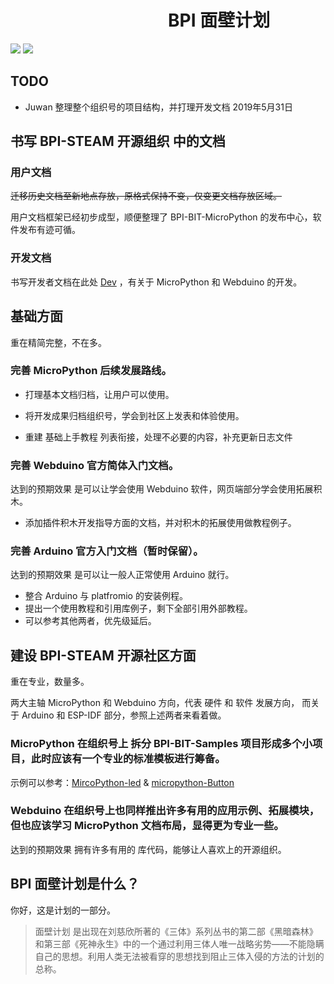 
# &emsp;&emsp;&emsp;&emsp;&emsp;&emsp;&emsp;&emsp;&emsp;BPI 面壁计划

![](https://img.shields.io/badge/open%20source-bananpi-brightgreen.svg)
![](https://img.shields.io/badge/developer-wall%20plan-blueviolet.svg)

## TODO

- Juwan 整理整个组织号的项目结构，并打理开发文档 2019年5月31日

## 书写 BPI-STEAM 开源组织 中的文档

### 用户文档

~~迁移历史文档至新地点存放，原格式保持不变，仅变更文档存放区域。~~

用户文档框架已经初步成型，顺便整理了 BPI-BIT-MicroPython 的发布中心，软件发布有迹可循。

### 开发文档

书写开发者文档在此处 [Dev](https://github.com/BPI-STEAM/Dev) ，有关于 MicroPython 和 Webduino 的开发。

## 基础方面

重在精简完整，不在多。

### 完善 MicroPython 后续发展路线。

- 打理基本文档归档，让用户可以使用。

- 将开发成果归档组织号，学会到社区上发表和体验使用。

- 重建 基础上手教程 列表衔接，处理不必要的内容，补充更新日志文件

### 完善 Webduino 官方简体入门文档。

达到的预期效果 是可以让学会使用 Webduino 软件，网页端部分学会使用拓展积木。

- 添加插件积木开发指导方面的文档，并对积木的拓展使用做教程例子。

### 完善 Arduino 官方入门文档（暂时保留）。

达到的预期效果 是可以让一般人正常使用 Arduino 就行。

- 整合 Arduino 与 platfromio 的安装例程。
- 提出一个使用教程和引用库例子，剩下全部引用外部教程。
- 可以参考其他两者，优先级延后。

## 建设 BPI-STEAM 开源社区方面

重在专业，数量多。

两大主轴 MicroPython 和 Webduino 方向，代表 硬件 和 软件 发展方向，
而关于 Arduino 和 ESP-IDF 部分，参照上述两者来看着做。

### MicroPython 在组织号上 拆分 BPI-BIT-Samples 项目形成多个小项目，此时应该有一个专业的标准模板进行筹备。

示例可以参考：[MircoPython-led](https://github.com/BPI-STEAM/MircoPython-led) & [micropython-Button](https://github.com/BPI-STEAM/micropython-Button)

### Webduino 在组织号上也同样推出许多有用的应用示例、拓展模块，但也应该学习 MicroPython 文档布局，显得更为专业一些。

达到的预期效果 拥有许多有用的 库代码，能够让人喜欢上的开源组织。

## BPI 面壁计划是什么？

你好，这是计划的一部分。

> 面壁计划 是出现在刘慈欣所著的《三体》系列丛书的第二部《黑暗森林》和第三部《死神永生》中的一个通过利用三体人唯一战略劣势——不能隐瞒自己的思想。利用人类无法被看穿的思想找到阻止三体入侵的方法的计划的总称。
